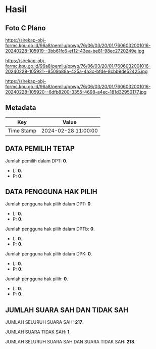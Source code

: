 # Hasil

## Foto C Plano

https://sirekap-obj-formc.kpu.go.id/96a8/pemilu/ppwp/76/06/03/20/01/7606032001016-20240228-105919--3bb61fc6-ef12-43ea-be81-98ec2720249e.jpg

https://sirekap-obj-formc.kpu.go.id/96a8/pemilu/ppwp/76/06/03/20/01/7606032001016-20240228-105921--8509a88a-425a-4a3c-bfde-8cbb9de52425.jpg

https://sirekap-obj-formc.kpu.go.id/96a8/pemilu/ppwp/76/06/03/20/01/7606032001016-20240228-105920--6dfb8200-3355-4698-a4ec-181d32950177.jpg


## Metadata

| Key        | Value               |
| ---------- | ------------------- |
| Time Stamp | 2024-02-28 11:00:00 |


## DATA PEMILIH TETAP

Jumlah pemilih dalam DPT: **0**.
 * L: **0**.
 * P: **0**.

## DATA PENGGUNA HAK PILIH

Jumlah pengguna hak pilih dalam DPT: **0**.
 * L: **0**.
 * P: **0**.

Jumlah pengguna hak pilih dalam DPTb: **0**.
 * L: **0**.
 * P: **0**.

Jumlah pengguna hak pilih dalam DPK: **0**.
 * L: **0**.
 * P: **0**.

Jumlah pengguna hak pilih: **0**.
 * L: **0**.
 * P: **0**.

## JUMLAH SUARA SAH DAN TIDAK SAH

JUMLAH SELURUH SUARA SAH: **217**.

JUMLAH SUARA TIDAK SAH: **1**.

JUMLAH SELURUH SUARA SAH DAN SUARA TIDAK SAH: **218**.


